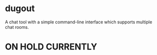 # dugout
A chat tool with a simple command-line interface which supports multiple chat rooms.

# ON HOLD CURRENTLY
